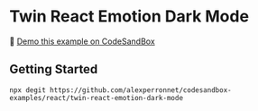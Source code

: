 # Twin React Emotion Dark Mode

👀 [Demo this example on CodeSandBox](https://codesandbox.io/embed/github/alexperronnet/codesandbox-examples/tree/master/react/twin-react-emotion-dark-mode)

## Getting Started

```shell
npx degit https://github.com/alexperronnet/codesandbox-examples/react/twin-react-emotion-dark-mode
```
